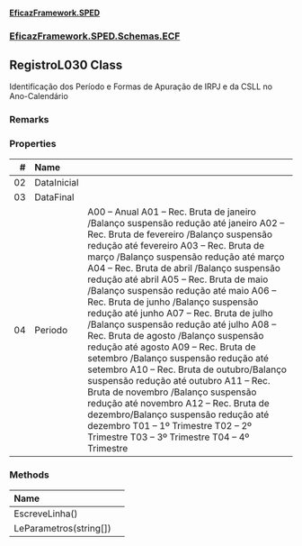 #### [EficazFramework.SPED](EficazFrameworkSPED.md 'EficazFramework SPED')
### [EficazFramework.SPED.Schemas.ECF](EficazFramework.SPED.Schemas.ECF.md 'EficazFramework.SPED.Schemas.ECF')

## RegistroL030 Class

Identificação dos Período e Formas de Apuração de IRPJ e da CSLL no Ano-Calendário

### Remarks
### Properties

| # | Name | |
| ---: | :--- | :--- |
| 02 | DataInicial |  |
| 03 | DataFinal |  |
| 04 | Periodo | A00 – Anual            A01 – Rec. Bruta de janeiro /Balanço suspensão redução até janeiro            A02 – Rec. Bruta de fevereiro /Balanço suspensão redução até fevereiro            A03 – Rec. Bruta de março /Balanço suspensão redução até março            A04 – Rec. Bruta de abril /Balanço suspensão redução até abril            A05 – Rec. Bruta de maio /Balanço suspensão redução até maio            A06 – Rec. Bruta de junho /Balanço suspensão redução até junho            A07 – Rec. Bruta de julho /Balanço suspensão redução até julho            A08 – Rec. Bruta de agosto /Balanço suspensão redução até agosto            A09 – Rec. Bruta de setembro /Balanço suspensão redução até setembro            A10 – Rec. Bruta de outubro/Balanço suspensão redução até outubro            A11 – Rec. Bruta de novembro /Balanço suspensão redução até novembro            A12 – Rec. Bruta de dezembro/Balanço suspensão redução até dezembro            T01 – 1º Trimestre            T02 – 2º Trimestre            T03 – 3º Trimestre            T04 – 4º Trimestre |
### Methods

| Name | |
| :--- | :--- |
| EscreveLinha() |  |
| LeParametros(string[]) |  |
